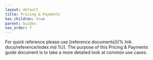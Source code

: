 ```yaml
---
layout: default
title: Pricing & Payments
has_children: true
parent: Guides
nav_order: 7
---
```


For quick reference please use [reference documents]({% link docs/reference/index.md %}). The purpose of this Pricing & Payments guide document is to take a more detailed look at common use cases.